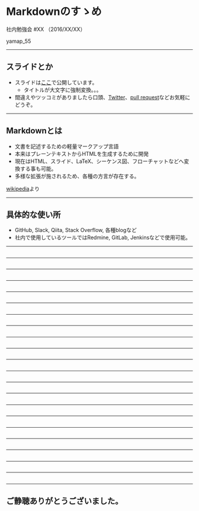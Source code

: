 # Markdownのすゝめ
社内勉強会 #XX （2016/XX/XX）

yamap_55

---

## スライドとか
- スライドは[ここ](https://slideck.io/github.com/yamap55/Slide/20161028/markdown.md)で公開しています。
  - タイトルが大文字に強制変換。。。
- 間違えやツッコミがありましたら口頭、[Twitter](https://twitter.com/yamap_55)、[pull request](https://github.com/yamap55/Slide/edit/master/20161028/markdown.md)などお気軽にどうぞ。

---

## Markdownとは
- 文書を記述するための軽量マークアップ言語
- 本来はプレーンテキストからHTMLを生成するために開発
- 現在はHTML、スライド、LaTeX、シーケンス図、フローチャットなどへ変換する事も可能。
- 多様な拡張が施されるため、各種の方言が存在する。

[wikipedia](https://ja.wikipedia.org/wiki/Markdown)より

---

## 具体的な使い所
- GitHub, Slack, Qiita, Stack Overflow, 各種blogなど
- 社内で使用しているツールではRedmine, GitLab, Jenkinsなどで使用可能。

---

##

---

##

---

##

---

##

---

##

---

##

---

##

---

##

---

##

---

##

---

##

---

##

---

##

---

##

---

##

---

##

---

##

---

##

---

##

---

##

---

##

---

## ご静聴ありがとうございました。
